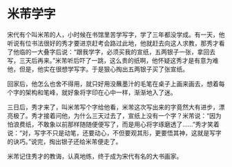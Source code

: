 # 米芾学字

宋代有个叫米芾的人，小时候在书馆里苦学写字，学了三年都没学成。有一天，他听说有位书法很好的秀才要进京赶考会路过此地，他就赶去向这人求教，那秀才看了他临的一大叠字后说：“跟我学字，必须买我的宣纸，五两银子一张，拿回去写，三天后再来。”米芾听后吓了一跳，这么贵的纸啊，他怀疑这秀才是有意为难他，但是，他实在很想学写字。于是狠心掏出五两银子买了张宣纸。 

回家后，他怎么也舍不得用，就只好用没蘸墨汁的毛笔在桌子上画来画去，想着每个字的架构和笔峰，就好象将字印在心中一样，渐渐地入了迷。 

三日后，秀才来了，叫米芾写个字给他看，米芾这次写出来的字竟然大有进步，漂亮极了。秀才接着问他，为什么三天过去了，宣纸上没有一个字？米芾说：“因为怕浪费纸，不敢象以前那样随随便便写了，而是用心将字琢磨透了……”秀才笑着说：“对，写字不只是动笔，还要动心，不但要观其形，更要悟其神，这就是写字的诀巧。”说完，掏出银子还给米芾便走了。 

米芾记住秀才的教诲，认真地练，终于成为宋代有名的大书画家。
 